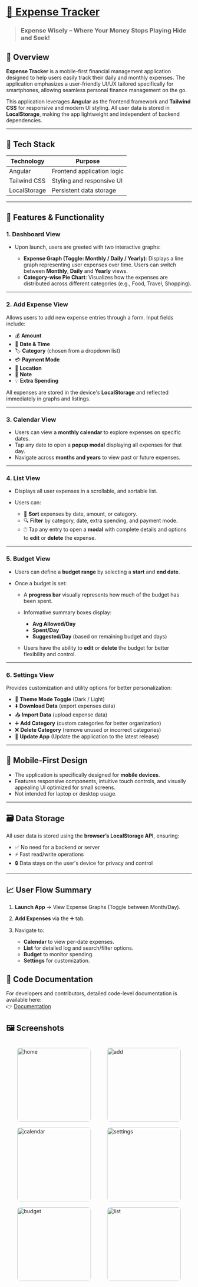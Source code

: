 # [📘 Expense Tracker](https://exwise.vercel.app/)

>### Expense Wisely – Where Your Money Stops Playing Hide and Seek!

## 📌 Overview

**Expense Tracker** is a mobile-first financial management application designed to help users easily track their daily and monthly expenses. The application emphasizes a user-friendly UI/UX tailored specifically for smartphones, allowing seamless personal finance management on the go.

This application leverages **Angular** as the frontend framework and **Tailwind CSS** for responsive and modern UI styling. All user data is stored in **LocalStorage**, making the app lightweight and independent of backend dependencies.

---

## 🧰 Tech Stack

| Technology   | Purpose                    |
| ------------ | -------------------------- |
| Angular      | Frontend application logic |
| Tailwind CSS | Styling and responsive UI  |
| LocalStorage | Persistent data storage    |

---

## 📱 Features & Functionality

### 1. **Dashboard View**

* Upon launch, users are greeted with two interactive graphs:

  * **Expense Graph (Toggle: Monthly / Daily / Yearly)**: Displays a line graph representing user expenses over time. Users can switch between **Monthly**, **Daily** and **Yearly** views.
  * **Category-wise Pie Chart**: Visualizes how the expenses are distributed across different categories (e.g., Food, Travel, Shopping).

---

### 2. **Add Expense View**

Allows users to add new expense entries through a form. Input fields include:

* 💰 **Amount**
* 📅 **Date & Time**
* 🏷️ **Category** (chosen from a dropdown list)
* 💳 **Payment Mode**
* 📍 **Location**
* 📝 **Note**
* 💡 **Extra Spending**

All expenses are stored in the device's **LocalStorage** and reflected immediately in graphs and listings.

---

### 3. **Calendar View**

* Users can view a **monthly calendar** to explore expenses on specific dates.
* Tap any date to open a **popup modal** displaying all expenses for that day.
* Navigate across **months and years** to view past or future expenses.

---

### 4. **List View**

* Displays all user expenses in a scrollable, and sortable list.
* Users can:

  * 🧾 **Sort** expenses by date, amount, or category.
  * 🔍 **Filter** by category, date, extra spending, and payment mode.
  * 🖱️ Tap any entry to open a **modal** with complete details and options to **edit** or **delete** the expense.

---

### 5. **Budget View**

* Users can define a **budget range** by selecting a **start** and **end date**.
* Once a budget is set:

  * A **progress bar** visually represents how much of the budget has been spent.
  * Informative summary boxes display:

    * **Avg Allowed/Day**
    * **Spent/Day**
    * **Suggested/Day** (based on remaining budget and days)
  * Users have the ability to **edit** or **delete** the budget for better flexibility and control.

---

### 6. **Settings View**

Provides customization and utility options for better personalization:

* 🎨 **Theme Mode Toggle** (Dark / Light)
* ⬇️ **Download Data** (export expenses data)
* 📤 **Import Data** (upload expense data)
* ➕ **Add Category** (custom categories for better organization)
* ❌ **Delete Category** (remove unused or incorrect categories)
* 🔄 **Update App** (Update the application to the latest release)


---

## 📱 Mobile-First Design

* The application is specifically designed for **mobile devices**.
* Features responsive components, intuitive touch controls, and visually appealing UI optimized for small screens.
* Not intended for laptop or desktop usage.

---

## 🗃️ Data Storage

All user data is stored using the **browser’s LocalStorage API**, ensuring:

* ✅ No need for a backend or server
* ⚡ Fast read/write operations
* 🔒 Data stays on the user's device for privacy and control

---

## 📈 User Flow Summary

1. **Launch App** → View Expense Graphs (Toggle between Month/Day).
2. **Add Expenses** via the ➕ tab.
3. Navigate to:

   * **Calendar** to view per-date expenses.
   * **List** for detailed log and search/filter options.
   * **Budget** to monitor spending.
   * **Settings** for customization.

## 📄 Code Documentation

For developers and contributors, detailed code-level documentation is available here:  
👉 [Documentation](https://devnamdev2003.github.io/ExpenseWise/documentation/)


## 🖼️ Screenshots

<div style="
    display: grid;
    grid-template-columns: repeat(auto-fit, minmax(200px, 1fr));
    gap: 16px;
    justify-items: center;
    padding: 16px;
">
    <img src="https://devnamdev2003.github.io/ExpenseWise/public/assets/appScreenshot/home.jpg" alt="home" style="width: 200px; border-radius: 8px;">
    <img src="https://devnamdev2003.github.io/ExpenseWise/public/assets/appScreenshot/add.jpg" alt="add" style="width: 200px; border-radius: 8px;">
    <img src="https://devnamdev2003.github.io/ExpenseWise/public/assets/appScreenshot/calendar.jpg" alt="calendar" style="width: 200px; border-radius: 8px;">
    <img src="https://devnamdev2003.github.io/ExpenseWise/public/assets/appScreenshot/settings.jpg" alt="settings" style="width: 200px; border-radius: 8px;">
    <img src="https://devnamdev2003.github.io/ExpenseWise/public/assets/appScreenshot/budget.jpg" alt="budget" style="width: 200px; border-radius: 8px;">
    <img src="https://devnamdev2003.github.io/ExpenseWise/public/assets/appScreenshot/list.jpg" alt="list" style="width: 200px; border-radius: 8px;">
</div>
